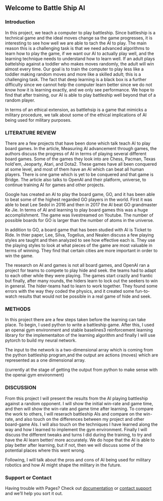 ## Welcome to Battle Ship AI

### Introduction

In this project, we teach a computer to play battleship. Since battleship is a technical game and the ideal moves change sa the game progresses, it is interesting to see how well we are able to tach the AI to play. The main reason this is a challenging task is that we need advanced algorithms to learn how to play the game, if we want our AI to actually play well, and the learning technique needs to understand how to learn well. If an adult plays battelship against a toddler who makes moves randomly, the adult will win almost every time. Our goal is to train the computer to play less like a toddler making random moves and more like a skilled adult; this is a challenging task. The fact that deep learning is a black box is a further difficulty since we cannot help the computer learn better since we do not know how it is learning exactly, and we only see performance. We hope to find that after training, our AI is able to play battleship well beyond that of a random player.

In terms of an ethical extension, as battlehsip is a game that mimicks a military procedure, we talk about some of the ethical implications of AI being used for military purposes.

### LITERATURE REVIEW

There are a few projects that have been done which talk teach AI to play board games. In the article, Measuring AI advancement through games, the authors discuss the progress of AI in terms of playing several different board games. Some of the games they look into are Chess, Pacman, Texas hold'em, Jeoparty, Atari, and Dota2. These games have all been conquered at some level, and most of them have an AI which can beat all human players. There is one game which is yet to be conquered and that game is Bridge. The article also talks to OpenAI and their platform, universe, to continue training AI for games and other projects.

Google has created an AI to play the board game, GO, and it has been able to beat some of the highest regarded GO players in the world. First it was able to beat Lee Sedol in 2016 and then in 2017 the AI beat GO grandmaster Ke Jie. In terms of AI and learning to play board games this was a huge accomplishment. The game was livestreamed on Youtube. The number of possible boards for GO is larger than the number of atoms in the universe.

In addition to GO, a board game that has been studied with AI is Ticket to Ride. In thier paper, Lee, Silva, Togelius, and Nealen discuss a few playing styles are taught and then analyzed to see how effective each is. They use the playing styles to look at what pieces of the game are most valuable in terms of winning. They find that certain cities are more important in order to win the game.

The research on AI and games is not all board games, and OpenAI ran a project for teams to compete to play hide and seek. the teams had to adapt to each other while they were playing. The games start crazily and frantic but finally, after many rounds, the hiders learn to lock out the seekers to win in general. The hider-teams had to learn to work together. They found some errors with the way they coded the physics, and it created some fun-to-watch results that would not be possible in a real game of hide and seek.

### METHODS

In this project there are a few steps taken before the learning can take place. To begin, I used python to write a battleship game. After this, I used an openai gym environment and stable baselines3 reinforcement learning library for the implementaiton of the learning algorithm and finally I will use pytorch to build my neural network. 

The input to the network is a two-dimensional array which is coming from the python battleship program,and the output are actions (moves) which are represented as a one dimensional array. 

(currently at the stage of getting the output from python to make sense with the openai gym environment)

### DISCUSSION

From this project I will present the results from the AI playing battleship against a random opponent. I will show the initial win-rate and game time, and then will show the win-rate and game time after learning. To compare the work to others, I will reserach battleship AIs and compare on the win-rate, and also touch on the differences between my project and other board-game AIs. I will also touch on the techniques I have learned along the way and how I learned to implement the gym environment. Finally I will discuss the different tweaks and turns I did during the training, to try and have the AI learn better/ more accurately. We do hope that the AI is able to play better after learning, but if not, then we will discuss some of the potential places where this went wrong. 

Following, I will talk about the pros and cons of AI being used for military robotics and how AI might shape the military in the future. 


### Support or Contact

Having trouble with Pages? Check out [documentation](https://docs.github.com/categories/github-pages-basics/) or [contact support](https://support.github.com/contact) and we’ll help you sort it out.
